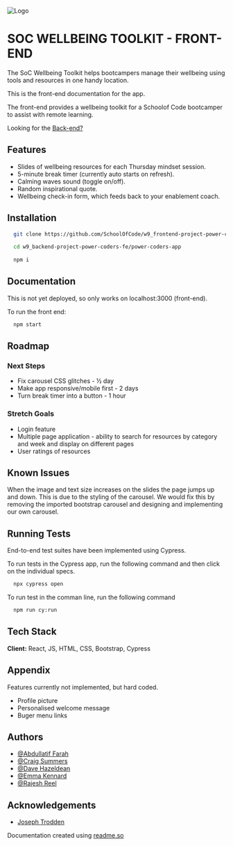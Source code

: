 
![Logo](https://raw.githubusercontent.com/SchoolOfCode/w9_backend-project-power-coders-fe/main/public/images/logo.PNG)

# SOC WELLBEING TOOLKIT - FRONT-END

The SoC Wellbeing Toolkit helps bootcampers manage their wellbeing using tools and resources in one handy location.

This is the front-end documentation for the app.

The front-end provides a wellbeing toolkit for a Schoolof Code bootcamper to assist with remote learning.

Looking for the [Back-end?](https://github.com/SchoolOfCode/w9_backend-project-power-coders-fe)


## Features
- Slides of wellbeing resources for each Thursday mindset session.
- 5-minute break timer (currently auto starts on refresh).
- Calming waves sound (toggle on/off).
- Random inspirational quote.
- Wellbeing check-in form, which feeds back to your enablement coach.


## Installation

```bash
  git clone https://github.com/SchoolOfCode/w9_frontend-project-power-coders-fe.git
  
  cd w9_backend-project-power-coders-fe/power-coders-app
  
  npm i
```


## Documentation
This is not yet deployed, so only works on localhost:3000 (front-end).

To run the front end:

```bash
  npm start
```


## Roadmap
### Next Steps
- Fix carousel CSS glitches - ½ day
- Make app responsive/mobile first  - 2 days
- Turn break timer into a button - 1 hour

### Stretch Goals
- Login feature 
- Multiple page application - ability to search for resources by category and week and display on different pages
- User ratings of resources


## Known Issues
When the image and text size increases on the slides the page jumps up and down. This is due to the styling of the carousel. We would fix this by removing the imported bootstrap carousel and designing and implementing our own carousel.


## Running Tests

End-to-end test suites have been implemented using Cypress.

To run tests in the Cypress app, run the following command and then click on the individual specs.

```bash
  npx cypress open
```

To run test in the comman line, run the following command

```bash
  npm run cy:run
```

## Tech Stack

**Client:** React, JS, HTML, CSS, Bootstrap, Cypress


## Appendix

Features currently not implemented, but hard coded.
- Profile picture
- Personalised welcome message
- Buger menu links


## Authors

- [@Abdullatif Farah](https://github.com/Afrosweetness2002)
- [@Craig Summers](https://github.com/AlphaPentagon)
- [@Dave Hazeldean](https://github.com/dvhzldn)
- [@Emma Kennard](https://github.com/Elkennard)
- [@Rajesh Reel](https://github.com/Rajesh-Reel)


## Acknowledgements

 - [Joseph Trodden](https://www.linkedin.com/in/josephtrodden/?originalSubdomain=uk)
 
 Documentation created using [readme.so](https://readme.so/)

